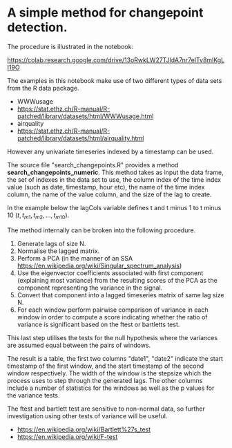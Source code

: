 # A simple method for changepoint detection.

The procedure is illustrated in the notebook:

https://colab.research.google.com/drive/13oRwkLW27TJldA7nr7eITv8mlKgLI19O

The examples in this notebook make use of two different types of data sets from the R data package.

- WWWusage 
 - https://stat.ethz.ch/R-manual/R-patched/library/datasets/html/WWWusage.html
- airquality
 - https://stat.ethz.ch/R-manual/R-patched/library/datasets/html/airquality.html

However any univariate timeseries indexed by a timestamp can be used.

The source file "search_changepoints.R" provides a method __search_changepoints_numeric__.
This method takes as input the data frame, the set of indexes in the data set to use, the column index of the time index value (such as date, timestamp, hour etc), the name of the time index column, the name of the value column, and the size of the lag to create.

In the example below the lagCols variable defines t and t minus 1 to t minus 10 $(t, t_{m1}, t_{m2}, ..., t_{m10})$.

The method internally can be broken into the following procedure.

1. Generate lags of size N.
2. Normalise the lagged matrix.
3. Perform a PCA (in the manner of an SSA https://en.wikipedia.org/wiki/Singular_spectrum_analysis)
4. Use the eigenvector coefficients associated with first component (explaining most variance) from the resulting scores of the PCA as the component representing the variance in the signal.
5. Convert that component into a lagged timeseries matrix of same lag size N.
6. For each window perform pairwise comparison of variance in each window in order to compute a score indicating whether the ratio of variance is significant based on the ftest or bartletts test.

This last step utilises the tests for the null hypothesis where the variances are assumed equal between the pairs of windows.

The result is a table, the first two columns "date1", "date2" indicate the start timestamp of the first window, and the start timestamp of the second window respectively. The width of the window is the stepsize which the process uses to step through the generated lags.
The other columns include a number of statistics for the windows as well as the p values for the variance tests.

The ftest and bartlett test are sensitive to non-normal data, so further investigation using other tests of variance will be useful.

- https://en.wikipedia.org/wiki/Bartlett%27s_test
- https://en.wikipedia.org/wiki/F-test
